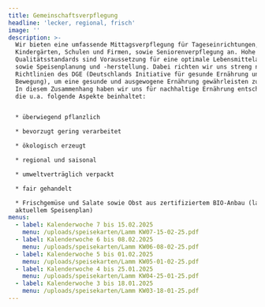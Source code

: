 ```yaml
---
title: Gemeinschaftsverpflegung
headline: 'lecker, regional, frisch'
image: ''
description: >-
  Wir bieten eine umfassende Mittagsverpflegung für Tageseinrichtungen,
  Kindergärten, Schulen und Firmen, sowie Seniorenverpflegung an. Hohe
  Qualitätsstandards sind Voraussetzung für eine optimale Lebensmittelauswahl
  sowie Speisenplanung und -herstellung. Dabei richten wir uns streng nach den
  Richtlinien des DGE (Deutschlands Initiative für gesunde Ernährung und mehr
  Bewegung), um eine gesunde und ausgewogene Ernährung gewährleisten zu können.
  In diesem Zusammenhang haben wir uns für nachhaltige Ernährung entschieden,
  die u.a. folgende Aspekte beinhaltet:


  * überwiegend pflanzlich

  * bevorzugt gering verarbeitet

  * ökologisch erzeugt

  * regional und saisonal

  * umweltverträglich verpackt

  * fair gehandelt

  * Frischgemüse und Salate sowie Obst aus zertifiziertem BIO-Anbau (laut
  aktuellem Speisenplan)
menus:
  - label: Kalenderwoche 7 bis 15.02.2025
    menu: /uploads/speisekarten/Lamm KW07-15-02-25.pdf
  - label: Kalenderwoche 6 bis 08.02.2025
    menu: /uploads/speisekarten/Lamm KW06-08-02-25.pdf
  - label: Kalenderwoche 5 bis 01.02.2025
    menu: /uploads/speisekarten/Lamm KW05-01-02-25.pdf
  - label: Kalenderwoche 4 bis 25.01.2025
    menu: /uploads/speisekarten/Lamm KW04-25-01-25.pdf
  - label: Kalenderwoche 3 bis 18.01.2025
    menu: /uploads/speisekarten/Lamm KW03-18-01-25.pdf
---
```


